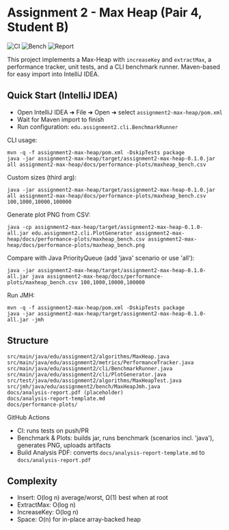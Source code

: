 # Assignment 2 - Max Heap (Pair 4, Student B)

![CI](https://github.com/turarnurbauli/DAA-2/actions/workflows/ci.yml/badge.svg)
![Bench](https://github.com/turarnurbauli/DAA-2/actions/workflows/benchmark.yml/badge.svg)
![Report](https://github.com/turarnurbauli/DAA-2/actions/workflows/report.yml/badge.svg)

This project implements a Max-Heap with `increaseKey` and `extractMax`, a performance tracker, unit tests, and a CLI benchmark runner. Maven-based for easy import into IntelliJ IDEA.

## Quick Start (IntelliJ IDEA)
- Open IntelliJ IDEA ➜ File ➜ Open ➜ select `assignment2-max-heap/pom.xml`
- Wait for Maven import to finish
- Run configuration: `edu.assignment2.cli.BenchmarkRunner`

CLI usage:
```
mvn -q -f assignment2-max-heap/pom.xml -DskipTests package
java -jar assignment2-max-heap/target/assignment2-max-heap-0.1.0.jar all assignment2-max-heap/docs/performance-plots/maxheap_bench.csv
```

Custom sizes (third arg):
```
java -jar assignment2-max-heap/target/assignment2-max-heap-0.1.0.jar all assignment2-max-heap/docs/performance-plots/maxheap_bench.csv 100,1000,10000,100000
```

Generate plot PNG from CSV:
```
java -cp assignment2-max-heap/target/assignment2-max-heap-0.1.0-all.jar edu.assignment2.cli.PlotGenerator assignment2-max-heap/docs/performance-plots/maxheap_bench.csv assignment2-max-heap/docs/performance-plots/maxheap_bench.png
```

Compare with Java PriorityQueue (add 'java' scenario or use 'all'):
```
java -jar assignment2-max-heap/target/assignment2-max-heap-0.1.0-all.jar java assignment2-max-heap/docs/performance-plots/maxheap_bench.csv 100,1000,10000,100000
```

Run JMH:
```
mvn -q -f assignment2-max-heap/pom.xml -DskipTests package
java -jar assignment2-max-heap/target/assignment2-max-heap-0.1.0-all.jar -jmh
```

## Structure
```
src/main/java/edu/assignment2/algorithms/MaxHeap.java
src/main/java/edu/assignment2/metrics/PerformanceTracker.java
src/main/java/edu/assignment2/cli/BenchmarkRunner.java
src/main/java/edu/assignment2/cli/PlotGenerator.java
src/test/java/edu/assignment2/algorithms/MaxHeapTest.java
src/jmh/java/edu/assignment2/bench/MaxHeapJmh.java
docs/analysis-report.pdf (placeholder)
docs/analysis-report-template.md
docs/performance-plots/
```

GitHub Actions
- CI: runs tests on push/PR
- Benchmark & Plots: builds jar, runs benchmark (scenarios incl. 'java'), generates PNG, uploads artifacts
- Build Analysis PDF: converts `docs/analysis-report-template.md` to `docs/analysis-report.pdf`

## Complexity
- Insert: O(log n) average/worst, Ω(1) best when at root
- ExtractMax: O(log n)
- IncreaseKey: O(log n)
- Space: O(n) for in-place array-backed heap


